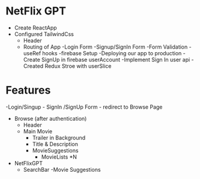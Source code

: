 # NetFlix GPT

 - Create ReactApp
 - Configured TailwindCss
    - Header
    - Routing of App
    -Login Form
        -Signup/SignIn Form
        -Form Validation
        -useRef hooks
        -firebase Setup
        -Deploying our app to production
        -Create SignUp in firebase userAccount
        -Implement Sign In user api
        -Created Redux Stroe with userSlice

# Features

-Login/Singup - SignIn /SignUp Form - redirect to Browse Page

- Browse (after authentication)
  - Header
  - Main Movie
    - Trailer in Background
    - Title & Description
    - MovieSuggestions
      - MovieLists \*N
- NetFlixGPT
  - SearchBar
    -Movie Suggestions
